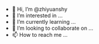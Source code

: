 - 👋 Hi, I’m @zhiyuanshy
- 👀 I’m interested in ...
- 🌱 I’m currently learning ...
- 💞️ I’m looking to collaborate on ...
- 📫 How to reach me ...

<!---
zhiyuanshy/zhiyuanshy is a ✨ special ✨ repository because its `README.md` (this file) appears on your GitHub profile.
You can click the Preview link to take a look at your changes.
--->
